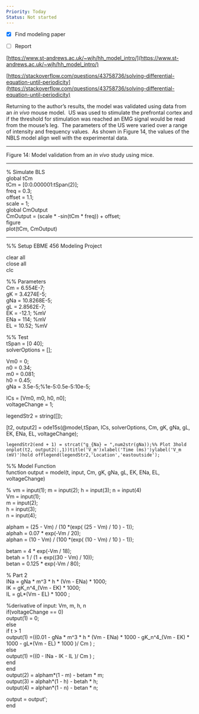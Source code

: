 ```yaml
---
Priority: Today
Status: Not started
---
```

- [x] Find modeling paper
- [ ] Report

  

[https://www.st-andrews.ac.uk/~wjh/hh_model_intro/](https://www.st-andrews.ac.uk/~wjh/hh_model_intro/)

[https://stackoverflow.com/questions/43758736/solving-differential-equation-until-periodicity](https://stackoverflow.com/questions/43758736/solving-differential-equation-until-periodicity)

  

Returning to the author’s results, the model was validated using data from an _in vivo_ mouse model.  US was used to stimulate the prefrontal cortex and if the threshold for stimulation was reached an EMG signal would be read from the mouse’s leg.  The parameters of the US were varied over a range of intensity and frequency values.  As shown in Figure 14, the values of the NBLS model align well with the experimental data.

---

Figure 14: Model validation from an _in vivo_ study using mice.

---

  

% Simulate BLS  
global tCm  
tCm = [0:0.000001:tSpan(2)];  
freq = 0.3;  
offset = 1.1;  
scale = 1;  
global CmOutput  
CmOutput = (scale * -sin(tCm * freq)) + offset;  
figure  
plot(tCm, CmOutput)

  

  

  

---

  

  

%% Setup EBME 456 Modeling Project

clear all  
close all  
clc

%% Parameters  
Cm = 6.554E-7;  
gK = 3.4274E-5;  
gNa = 10.8268E-5;  
gL = 2.8562E-7;  
EK = -12.1; %mV  
ENa = 114; %mV  
EL = 10.52; %mV

%% Test  
tSpan = [0 40];  
solverOptions = [];

Vm0 = 0;  
n0 = 0.34;  
m0 = 0.081;  
h0 = 0.45;  
gNa = 3.5e-5;%1e-5:0.5e-5:10e-5;

ICs = [Vm0, m0, h0, n0];  
voltageChange = 1;

legendStr2 = string([]);

[t2, output2] = ode15s(@model,tSpan, ICs, solverOptions, Cm, gK, gNa, gL, EK, ENa, EL, voltageChange);

```
legendStr2(end + 1) = strcat("g_{Na} = ",num2str(gNa));%% Plot 3hold onplot(t2, output2(:,1))title('V_m')xlabel('Time (ms)')ylabel('V_m (mV)')hold offlegend(legendStr2,'Location','eastoutside');
```

%% Model Function  
function output = model(t, input, Cm, gK, gNa, gL, EK, ENa, EL, voltageChange)

% vm = input(1); m = input(2); h = input(3); n = input(4)  
Vm = input(1);  
m = input(2);  
h = input(3);  
n = input(4);

alpham = (25 - Vm) / (10 *(exp( (25 - Vm) / 10 ) - 1));  
alphah = 0.07 * exp(-Vm / 20);  
alphan = (10 - Vm) / (100 *(exp( (10 - Vm) / 10 ) - 1));

betam = 4 * exp(-Vm / 18);  
betah = 1 / (1 + exp((30 - Vm) / 10));  
betan = 0.125 * exp(-Vm / 80);

% Part 2  
INa = gNa * m^3 * h * (Vm - ENa) * 1000;  
IK = gK_n^4_(Vm - EK) * 1000;  
IL = gL*(Vm - EL) * 1000 ;

%derivative of input: Vm, m, h, n  
if(voltageChange == 0)  
output(1) = 0;  
else  
if t > 1  
output(1) =((0.01 - gNa * m^3 * h * (Vm - ENa) * 1000 - gK_n^4_(Vm - EK) * 1000 - gL*(Vm - EL) * 1000 )/ Cm ) ;  
else  
output(1) =((0 - INa - IK - IL )/ Cm ) ;  
end  
end  
output(2) = alpham*(1 - m) - betam * m;  
output(3) = alphah*(1 - h) - betah * h;  
output(4) = alphan*(1 - n) - betan * n;

output = output';  
end